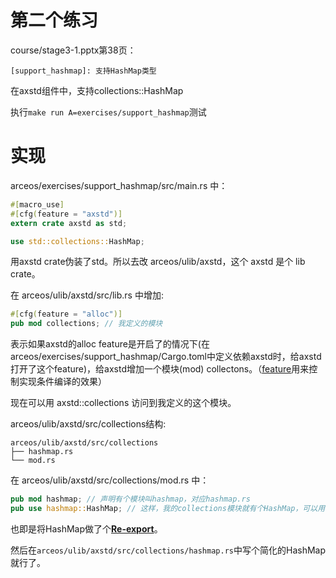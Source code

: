 # 第二个练习

course/stage3-1.pptx第38页：

`[support_hashmap]: 支持HashMap类型`

在axstd组件中，支持collections::HashMap

执行`make run A=exercises/support_hashmap`测试

# 实现
arceos/exercises/support_hashmap/src/main.rs 中：
```Rust
#[macro_use]
#[cfg(feature = "axstd")]
extern crate axstd as std;

use std::collections::HashMap;
```
用axstd crate伪装了std。所以去改 arceos/ulib/axstd，这个 axstd 是个 lib crate。

在 arceos/ulib/axstd/src/lib.rs 中增加:
```Rust
#[cfg(feature = "alloc")]
pub mod collections; // 我定义的模块
```
表示如果axstd的alloc feature是开启了的情况下(在arceos/exercises/support_hashmap/Cargo.toml中定义依赖axstd时，给axstd打开了这个feature)，给axstd增加一个模块(mod) collectons。（[feature](https://doc.rust-lang.org/cargo/reference/features.html)用来控制实现条件编译的效果）

现在可以用 axstd::collections 访问到我定义的这个模块。

arceos/ulib/axstd/src/collections结构:
```shell
arceos/ulib/axstd/src/collections
├── hashmap.rs
└── mod.rs
```

在 arceos/ulib/axstd/src/collections/mod.rs 中：
```Rust
pub mod hashmap; // 声明有个模块叫hashmap，对应hashmap.rs
pub use hashmap::HashMap; // 这样，我的collections模块就有个HashMap，可以用collections::HashMap访问到。（我的HashMap原本是collections::hashmap::HashMap，这行use将HashMap导出到collections模块根下(可以用最后一段名字访问到)，于是现在也可以通过collections::HashMap来访问它）
```
也即是将HashMap做了个[**Re-export**](https://doc.rust-lang.org/rustdoc/write-documentation/re-exports.html)。

然后在`arceos/ulib/axstd/src/collections/hashmap.rs`中写个简化的HashMap就行了。